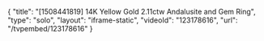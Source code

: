 {
    "title": "[1508441819] 14K Yellow Gold 2.11ctw Andalusite and Gem Ring",
    "type": "solo",
    "layout": "iframe-static",
    "videoId": "123178616",
    "url": "\/tvpembed\/123178616"
}
